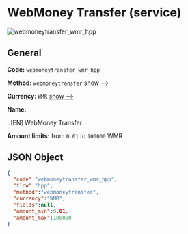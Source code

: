 
# WebMoney Transfer (service) 
![webmoneytransfer_wmr_hpp](https://static.openfintech.io/payment_methods/webmoneytransfer_wmr_hpp/logo.svg?w=400&c=v0.59.26#w200)  

## General 
 
**Code:** `webmoneytransfer_wmr_hpp` 
 
**Method:** `webmoneytransfer` 
 [show -->](/payment-methods/webmoneytransfer/) 
 
**Currency:** `WMR` [show -->](/currencies/WMR/) 
 
**Name:** 
 
:	[EN] WebMoney Transfer 
 
**Amount limits:** from `0.01` to `100000` WMR 

## JSON Object 

```json
{
  "code":"webmoneytransfer_wmr_hpp",
  "flow":"hpp",
  "method":"webmoneytransfer",
  "currency":"WMR",
  "fields":null,
  "amount_min":0.01,
  "amount_max":100000
}
```  
